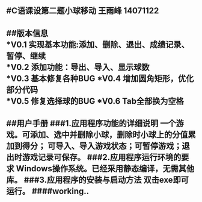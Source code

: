 #C语课设第二题小球移动
王雨峰 14071122
------------------------------
##版本信息                                                          
*V0.1 实现基本功能:添加、删除、退出、成绩记录、暂停、继续               
*V0.2 添加功能：导出、导入、显示球数                                    
*V0.3 基本修复各种BUG 
*V0.4 增加圆角矩形，优化部分代码                              
*V0.5 修复选择球的BUG
*V0.6 Tab全部换为空格
------------------------------
##用户手册
###1.应用程序功能的详细说明
一个游戏。可添加、选中并删除小球，删除时小球上的分值累加到得分；
可导入、导入游戏状态；可暂停游戏；退出时游戏记录可保存。
###2.应用程序运行环境的要求
Windows操作系统。已经采用静态编译，无需其他库。
###3.应用程序的安装与启动方法
双击exe即可运行。
####working..
------------------------------

